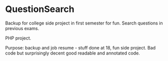 # QuestionSearch
Backup for college side project in first semester for fun. Search questions in previous exams.

PHP project.

Purpose: backup and job resume - stuff done at 18, fun side project. Bad code but surprisingly decent good readable and annotated code.
